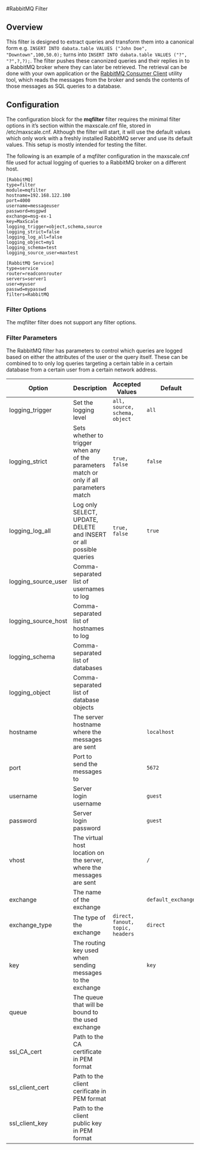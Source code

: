 #RabbitMQ Filter

## Overview
This filter is designed to extract queries and transform them into a canonical form e.g. `INSERT INTO dabata.table VALUES ("John Doe", "Downtown",100,50.0);` turns into `INSERT INTO dabata.table VALUES ("?", "?",?,?);`. The filter pushes these canonized queries and their replies in to a RabbitMQ broker where they can later be retrieved. The retrieval can be done with your own application or the [RabbitMQ Consumer Client](RabbitMQ-Consumer-Client.md) utility tool, which reads the messages from the broker and sends the contents of those messages as SQL queries to a database.

## Configuration

The configuration block for the **mqfilter** filter requires the minimal filter options in it’s section within the maxscale.cnf file, stored in /etc/maxscale.cnf. Although the filter will start, it will use the default values which only work with a freshly installed RabbitMQ server and use its default values. This setup is mostly intended for testing the filter.

The following is an example of a mqfilter configuration in the maxscale.cnf file used for actual logging of queries to a RabbitMQ broker on a different host.

```
[RabbitMQ]
type=filter
module=mqfilter
hostname=192.168.122.100
port=4000
username=messageuser
password=msgpwd
exchange=msg-ex-1
key=MaxScale
logging_trigger=object,schema,source
logging_strict=false
logging_log_all=false
logging_object=my1
logging_schema=test
logging_source_user=maxtest

[RabbitMQ Service]
type=service
router=readconnrouter
servers=server1
user=myuser
passwd=mypasswd
filters=RabbitMQ
```

### Filter Options

The mqfilter filter does not support any filter options.

### Filter Parameters

The RabbitMQ filter has parameters to control which queries are logged based on either the attributes of the user or the query itself. These can be combined to to only log queries targeting a certain table in a certain database from a certain user from a certain network address.


 Option | Description | Accepted Values | Default |
--------|-------------|-----------------|-------------
 logging_trigger  |  Set the logging level  |  `all, source, schema, object`  |  `all`  |  
 logging_strict  |  Sets whether to trigger when any of the parameters match or only if all parameters match  |  `true, false`  |  `false`  |  
 logging_log_all  |  Log only SELECT, UPDATE, DELETE and INSERT or all possible queries  |  `true, false`  |  `true`  |  
 logging_source_user  |  Comma-separated list of usernames to log  |     |     |  
 logging_source_host  |  Comma-separated list of hostnames to log  |     |     |  
 logging_schema  |  Comma-separated list of databases  |     |     |  
 logging_object  |  Comma-separated list of database objects  |  
 hostname  |  The server hostname where the messages are sent  |    |  `localhost`  |  
 port  |  Port to send the messages to  |    |  `5672`  |  
 username  |  Server login username  |    |  `guest`  |  
 password  |  Server login password  |    |  `guest`  |  
 vhost  |  The virtual host location on the server, where the messages are sent  |    |  `/`  |  
 exchange  |  The name of the exchange  |    |  `default_exchange`  |  
 exchange_type  |  The type of the exchange  |  `direct, fanout, topic, headers`  |  `direct`  |  
 key  |  The routing key used when sending messages to the exchange  |    |  `key`  |  
 queue  |  The queue that will be bound to the used exchange  |    |    |  
 ssl_CA_cert  |  Path to the CA certificate in PEM format  |    |    |  
 ssl_client_cert  |  Path to the client cerificate in PEM format  |    |    |  
 ssl_client_key  |  Path to the client public key in PEM format  |    |    |


